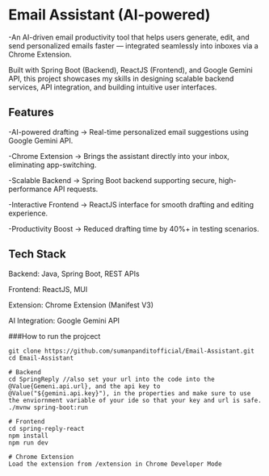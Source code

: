 #  Email Assistant (AI-powered)

-An AI-driven email productivity tool that helps users generate, edit, and send personalized emails faster — integrated seamlessly into inboxes via a Chrome Extension.

 Built with Spring Boot (Backend), ReactJS (Frontend), and Google Gemini API, this project showcases my skills in designing scalable backend services, API integration, and building intuitive user interfaces.

## Features

 -AI-powered drafting → Real-time personalized email suggestions using Google Gemini API.

 -Chrome Extension → Brings the assistant directly into your inbox, eliminating app-switching.

 -Scalable Backend → Spring Boot backend supporting secure, high-performance API requests.

 -Interactive Frontend → ReactJS interface for smooth drafting and editing experience.

 -Productivity Boost → Reduced drafting time by 40%+ in testing scenarios.

 ## Tech Stack

Backend: Java, Spring Boot, REST APIs

Frontend: ReactJS, MUI

Extension: Chrome Extension (Manifest V3)

AI Integration: Google Gemini API

###How to run the projcect
``` Clone the repository
git clone https://github.com/sumanpanditofficial/Email-Assistant.git
cd Email-Assistant

# Backend
cd SpringReply //also set your url into the code into the @Value{Gemeni.api.url}, and the api key to @Value("${gemini.api.key}"), in the properties and make sure to use the enviornment variable of your ide so that your key and url is safe.
./mvnw spring-boot:run

# Frontend
cd spring-reply-react
npm install
npm run dev

# Chrome Extension
Load the extension from /extension in Chrome Developer Mode
